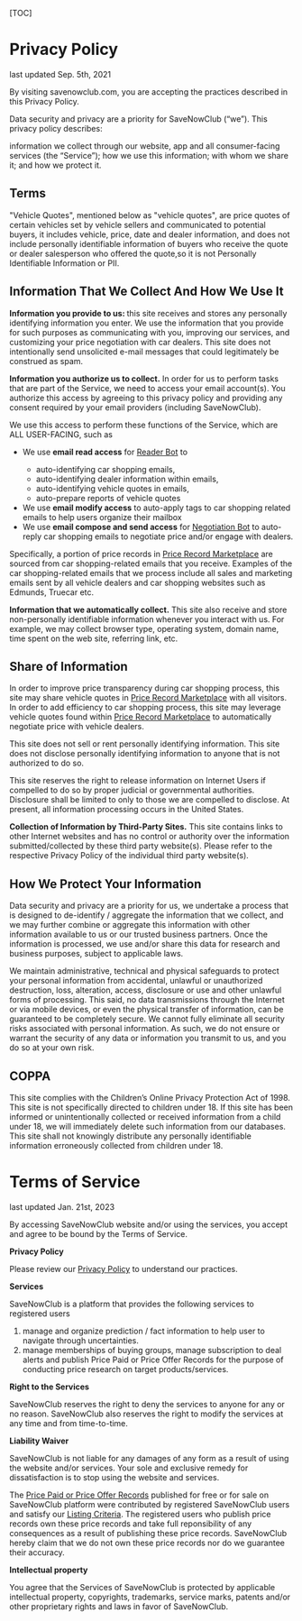 [TOC]

# Privacy Policy

last updated Sep. 5th, 2021

By visiting savenowclub.com, you are accepting the practices described in this Privacy Policy.

Data security and privacy are a priority for SaveNowClub (“we”). This privacy policy describes:

information we collect through our website, app and all consumer-facing services (the “Service”);
how we use this information;
with whom we share it;
and how we protect it.

## Terms

"Vehicle Quotes", mentioned below as "vehicle quotes", are price quotes of certain vehicles set by vehicle sellers and communicated to potential buyers, it includes vehicle, price, date and dealer information, and does not include personally identifiable information of buyers who receive the quote or dealer salesperson who offered the quote,so it is not Personally Identifiable Information or PII.

## Information That We Collect And How We Use It

<b>Information you provide to us: </b> this site receives and stores any personally identifying information you enter. We use the information that you provide for such purposes as communicating with you, improving our services, and customizing your price negotiation with car dealers.  This site does not intentionally send unsolicited e-mail messages that could legitimately be construed as spam.

<p><b>Information you authorize us to collect.</b> In order for us to perform tasks that are part of the Service, we need to access your email account(s). You authorize this access by agreeing to this privacy policy and providing any consent required by your email providers (including SaveNowClub).</p>

We use this access to perform these functions of the Service, which are ALL USER-FACING, such as
<ul>
  <li>We use <b>email read access</b> for <a href="/docs/2376/savenowclub-features#email-reader-bot">Reader Bot</a> to</li>
    <ul><li>auto-identifying car shopping emails, </li><li>auto-identifying dealer information within emails,</li> <li>auto-identifying vehicle quotes in emails,</li> <li>auto-prepare reports of vehicle quotes </li></ul>

<li>We use <b>email modify access</b> to auto-apply tags to car shopping related emails to help users organize their mailbox</li>

<li>We use <b>email compose and send access</b> for <a href="/docs/2376/savenowclub-features#email-reply-bot">Negotiation Bot</a> to auto-reply car shopping emails to negotiate price and/or engage with dealers.</li>
 </ul>

<p>Specifically, a portion of price records in <a href="/docs/2371/tutorial-buying-groups-and-price-records#price-record-marketplace">Price Record Marketplace</a> are sourced from car shopping-related emails that you receive. Examples of the car shopping-related emails that we process include all sales and marketing emails sent by all vehicle dealers and car shopping websites such as Edmunds, Truecar etc.</p>

<p><b>Information that we automatically collect.</b> This site also receive and store non-personally identifiable information whenever you interact with us. For example, we may collect browser type, operating system, domain name, time spent on the web site, referring link, etc.</p>

## Share of Information

<p>In order to improve price transparency during car shopping process, this site may share vehicle quotes in <a href="/docs/2371/tutorial-buying-groups-and-price-records#price-record-marketplace">Price Record Marketplace</a> with all visitors.  In order to add efficiency to car shopping process, this site may leverage vehicle quotes found within <a href="/docs/2371/tutorial-buying-groups-and-price-records#price-record-marketplace">Price Record Marketplace</a> to automatically negotiate price with vehicle dealers. </p>

<p>This site does not sell or rent personally identifying information. This site does not disclose personally identifying information to anyone that is not authorized to do so. </p>

<p>This site reserves the right to release information on Internet Users if compelled to do so by proper judicial or governmental authorities. Disclosure shall be limited to only to those we are compelled to disclose. At present, all information processing occurs in the United States. </p>

<p><b>Collection of Information by Third-Party Sites.</b> This site contains links to other Internet websites and has no control or authority over the information submitted/collected by these third party website(s). Please refer to the respective Privacy Policy of the individual third party website(s).</p>


## How We Protect Your Information

<p>Data security and privacy are a priority for us, we undertake a process that is designed to de-identify / aggregate the information that we collect, and we may further combine or aggregate this information with other information available to us or our trusted business partners. Once the information is processed, we use and/or share this data for research and business purposes, subject to applicable laws.</p>

<p>We maintain administrative, technical and physical safeguards to protect your personal information from accidental, unlawful or unauthorized destruction, loss, alteration, access, disclosure or use and other unlawful forms of processing. This said, no data transmissions through the Internet or via mobile devices, or even the physical transfer of information, can be guaranteed to be completely secure. We cannot fully eliminate all security risks associated with personal information. As such, we do not ensure or warrant the security of any data or information you transmit to us, and you do so at your own risk.</p>


## COPPA
<p>This site complies with the Children’s Online Privacy Protection Act of 1998. This site is not specifically directed to children under 18. If this site has been informed or unintentionally collected or received information from a child under 18, we will immediately delete such information from our databases. This site shall not knowingly distribute any personally identifiable information erroneously collected from children under 18. </p>


# Terms of Service

last updated Jan. 21st, 2023

<p>By accessing SaveNowClub website and/or using the services, you accept and agree to be bound by the Terms of Service.</p>

<b>Privacy Policy</b>

<p>Please review our <a href="/docs/2377/privacy-policy">Privacy Policy</a> to understand our practices.</p>

<b>Services</b>

<p>SaveNowClub is a platform that provides the following services to  registered users</p>

<ol><li>manage and organize prediction / fact information to help user to navigate through uncertainties.</li>
<li>manage memberships of buying groups, manage subscription to deal alerts and publish Price Paid or Price Offer Records for the purpose of conducting price research on target products/services.</li></ol>

<b>Right to the Services</b>

<p>SaveNowClub reserves the right to deny the services to anyone for any or no reason. SaveNowClub also reserves the right to modify the services at any time and from time-to-time.</p>

<b>Liability Waiver</b>
<p>SaveNowClub is not liable for any damages of any form as a result of using the website and/or services. Your sole and exclusive remedy for dissatisfaction is to stop using the website and services. </p>

<p>The <a href="/price_records">Price Paid or Price Offer Records</a> published for free or for sale on SaveNowClub platform were contributed by registered SaveNowClub users and satisfy our <a href="/docs/2371/tutorial-buying-groups-and-price-records#for-sellers-listing-criteria">Listing Criteria</a>.  The registered users who publish price records own these price records and take full reponsibility of any consequences as a result of publishing these price records.  SaveNowClub hereby claim that we do not own these price records nor do we guarantee their accuracy.</p>

<b>Intellectual property</b>

<p>You agree that the Services of SaveNowClub is protected by applicable intellectual property, copyrights, trademarks, service marks, patents and/or other proprietary rights and laws in favor of SaveNowClub.</p>

